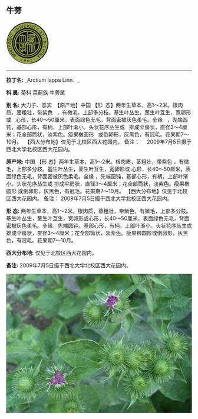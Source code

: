 ## 牛蒡

![西北大学校园网络植物志](../JPG/nwu.gif)

---

**拉丁名:**  _Arctium lappa Linn.  _

**科 属:** 菊科 菜蓟族 牛蒡属

**别 名:** 大力子、恶实
 【原产地】中国
 【形  态】两年生草本，高1～2米。根肉质，茎粗壮，带紫色
  ，有微毛，上部多分枝。基生叶丛生，茎生叶互生，宽卵形或
  心形，长40～50厘米，表面绿色无毛，背面密被灰色柔毛。全缘
  ，先端圆钝，基部心形，有柄，上部叶渐小。头状花序丛生或
  排成伞房状，直径3～4厘米；花全部筒状，淡紫色。瘦果椭圆形
  或倒卵形，灰黑色，有冠毛。花果期7～10月。
 【西大分布地】仅见于北校区西大花园内。
备注：
    2009年7月5日摄于西北大学北校区西大花园内。

**原产地:** 中国
 【形 态】两年生草本，高1～2米。根肉质，茎粗壮，带紫色
 ，有微毛，上部多分枝。基生叶丛生，茎生叶互生，宽卵形或
 心形，长40～50厘米，表面绿色无毛，背面密被灰色柔毛。全缘
 ，先端圆钝，基部心形，有柄，上部叶渐小。头状花序丛生或
 排成伞房状，直径3～4厘米；花全部筒状，淡紫色。瘦果椭圆形
 或倒卵形，灰黑色，有冠毛。花果期7～10月。
【西大分布地】仅见于北校区西大花园内。
备注：
 2009年7月5日摄于西北大学北校区西大花园内。

**形  态:** 两年生草本，高1～2米。根肉质，茎粗壮，带紫色，有微毛，上部多分枝。基生叶丛生，茎生叶互生，宽卵形或心形，长40～50厘米，表面绿色无毛，背面密被灰色柔毛。全缘，先端圆钝，基部心形，有柄，上部叶渐小。头状花序丛生或排成伞房状，直径3～4厘米；花全部筒状，淡紫色。瘦果椭圆形或倒卵形，灰黑色，有冠毛。花果期7～10月。

**西大分布地:** 仅见于北校区西大花园内。

**备注:** 2009年7月5日摄于西北大学北校区西大花园内。

![牛蒡](../JPG/牛蒡.JPG) 

